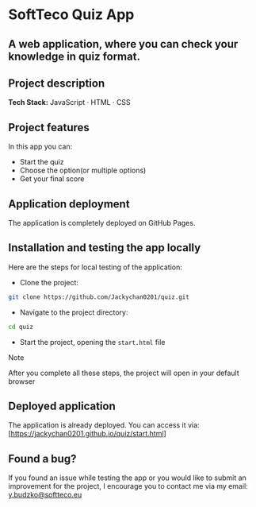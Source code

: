 # SoftTeco Quiz App 

## A web application, where you can check your knowledge in quiz format.

## Project description

**Tech Stack:** JavaScript · HTML · CSS

## Project features
In this app you can:
* Start the quiz
* Choose the option(or multiple options)
* Get your final score

## Application deployment
The application is completely deployed on GitHub Pages.

## Installation and testing the app locally
Here are the steps for local testing of the application:
- Clone the project:
```bash
git clone https://github.com/Jackychan0201/quiz.git
```
- Navigate to the project directory:
```bash
cd quiz
```
- Start the project, opening the `start.html` file

>[!NOTE]
>
>After you complete all these steps, the project will open in your default browser

## Deployed application
The application is already deployed. You can access it via:
[https://jackychan0201.github.io/quiz/start.html]

## Found a bug?
If you found an issue while testing the app or you would like to submit an improvement for the project, I encourage you to contact me via my email: y.budzko@softteco.eu
